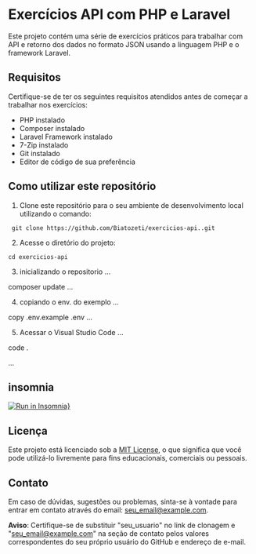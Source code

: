 # Exercícios API com PHP e Laravel

Este projeto contém uma série de exercícios práticos para trabalhar com API e retorno dos dados no formato JSON usando a linguagem PHP e o framework Laravel.

## Requisitos

Certifique-se de ter os seguintes requisitos atendidos antes de começar a trabalhar nos exercícios:

- PHP instalado
- Composer instalado
- Laravel Framework instalado
- 7-Zip instalado
- Git instalado
- Editor de código de sua preferência

## Como utilizar este repositório

1. Clone este repositório para o seu ambiente de desenvolvimento local utilizando o comando:
```
 git clone https://github.com/Biatozeti/exercicios-api..git
```
2. Acesse o diretório do projeto:
```
cd exercicios-api
```
3. inicializando o repositorio
...

composer update
...

4. copiando o env. do exemplo
...

copy .env.example .env
...

5. Acessar o Visual Studio Code
...

code .

...
## insomnia
[![Run in Insomnia}](https://insomnia.rest/images/run.svg)](https://insomnia.rest/run/?label=Exercicios%20API&uri=https%3A%2F%2Fraw.githubusercontent.com%2FBiatozeti%2Fexercicios-api.%2Fmain%2FInsomnia.json)


## Licença

Este projeto está licenciado sob a [MIT License](LICENSE), o que significa que você pode utilizá-lo livremente para fins educacionais, comerciais ou pessoais.

## Contato

Em caso de dúvidas, sugestões ou problemas, sinta-se à vontade para entrar em contato através do email: seu_email@example.com.

**Aviso**: Certifique-se de substituir "seu_usuario" no link de clonagem e "seu_email@example.com" na seção de contato pelos valores correspondentes do seu próprio usuário do GitHub e endereço de e-mail.